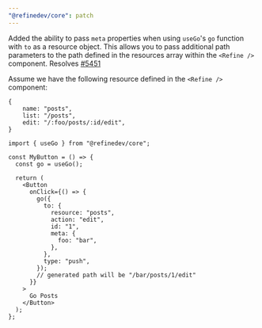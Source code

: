 ```yaml
---
"@refinedev/core": patch
---
```


Added the ability to pass `meta` properties when using `useGo`'s `go` function with `to` as a resource object. This allows you to pass additional path parameters to the path defined in the resources array within the `<Refine />` component. Resolves [#5451](https://github.com/refinedev/refine/issues/5451)

Assume we have the following resource defined in the `<Refine />` component:

```tsx
{
    name: "posts",
    list: "/posts",
    edit: "/:foo/posts/:id/edit",
}
```

```tsx
import { useGo } from "@refinedev/core";

const MyButton = () => {
  const go = useGo();

  return (
    <Button
      onClick={() => {
        go({
          to: {
            resource: "posts",
            action: "edit",
            id: "1",
            meta: {
              foo: "bar",
            },
          },
          type: "push",
        });
        // generated path will be "/bar/posts/1/edit"
      }}
    >
      Go Posts
    </Button>
  );
};
```
